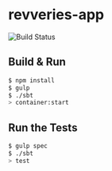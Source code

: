 # revveries-app #
![Build Status](https://travis-ci.org/javamonn/revveries-app.svg?branch=master)

## Build & Run ##

```sh
$ npm install
$ gulp 
$ ./sbt
> container:start
```

## Run the Tests ##
```sh
$ gulp spec
$ ./sbt
> test
```

